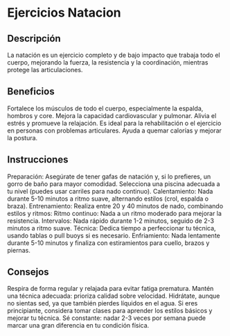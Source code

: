 # Ejercicios Natacion

## Descripción
La natación es un ejercicio completo y de bajo impacto que trabaja todo el cuerpo, mejorando la fuerza, la resistencia y la coordinación, mientras protege las articulaciones.

## Beneficios
Fortalece los músculos de todo el cuerpo, especialmente la espalda, hombros y core.
Mejora la capacidad cardiovascular y pulmonar.
Alivia el estrés y promueve la relajación.
Es ideal para la rehabilitación o el ejercicio en personas con problemas articulares.
Ayuda a quemar calorías y mejorar la postura.

## Instrucciones
Preparación:
Asegúrate de tener gafas de natación y, si lo prefieres, un gorro de baño para mayor comodidad.
Selecciona una piscina adecuada a tu nivel (puedes usar carriles para nado continuo).
Calentamiento:
Nada durante 5-10 minutos a ritmo suave, alternando estilos (crol, espalda o braza).
Entrenamiento:
Realiza entre 20 y 40 minutos de nado, combinando estilos y ritmos:
Ritmo continuo: Nada a un ritmo moderado para mejorar la resistencia.
Intervalos: Nada rápido durante 1-2 minutos, seguido de 2-3 minutos a ritmo suave.
Técnica: Dedica tiempo a perfeccionar tu técnica, usando tablas o pull buoys si es necesario.
Enfriamiento:
Nada lentamente durante 5-10 minutos y finaliza con estiramientos para cuello, brazos y piernas.

## Consejos
Respira de forma regular y relajada para evitar fatiga prematura.
Mantén una técnica adecuada: prioriza calidad sobre velocidad.
Hidrátate, aunque no sientas sed, ya que también pierdes líquidos en el agua.
Si eres principiante, considera tomar clases para aprender los estilos básicos y mejorar tu técnica.
Sé constante: nadar 2-3 veces por semana puede marcar una gran diferencia en tu condición física.